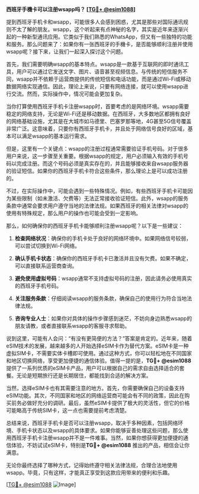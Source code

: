 **西班牙手機卡可以注册wsapp吗？ [[TG💪+ @esim1088](https://t.me/s/esim1088)]**

提到西班牙手机卡和wsapp，可能很多人会感到困惑，尤其是那些对国际通讯规则不太了解的朋友。wsapp，这个听起来有点神秘的名字，其实是近年来逐渐兴起的一种新型通讯应用。它类似于我们熟悉的WhatsApp，但又有一些独特的功能和服务。那么问题来了：如果你有一张西班牙的手機卡，是否能够顺利注册并使用wsapp呢？接下来，让我们一起深入探讨这个问题。

首先，我们需要明确wsapp的基本特点。wsapp是一款基于互联网的即时通讯工具，用户可以通过它发送文字、图片、语音甚至视频信息。与传统的短信服务不同，wsapp并不依赖于运营商提供的传统短信和电话功能，而是通过Wi-Fi或移动数据网络实现通信。因此，理论上来说，只要有网络连接，就可以使用wsapp进行交流。然而，实际操作中，情况可能会更加复杂。

当你打算使用西班牙手机卡注册wsapp时，首要考虑的是网络环境。wsapp需要稳定的网络支持，无论是Wi-Fi还是移动数据。在西班牙，大多数地区都拥有良好的网络基础设施，尤其是在大城市如马德里、巴塞罗那等地，4G甚至5G信号覆盖非常广泛。这意味着，只要你有西班牙手机卡，并且处于网络信号良好的区域，基本可以满足wsapp的基本运行需求。

但是，这里有一个关键点：wsapp的注册过程通常需要验证手机号码。对于很多用户来说，这一步骤至关重要。根据wsapp的规定，用户必须输入有效的手机号码以完成注册。而这个号码必须是真实存在的，并且能够接收来自wsapp服务器的验证短信。如果你的西班牙手机卡符合这些条件，那么理论上是可以成功注册的。

不过，在实际操作中，可能会遇到一些特殊情况。例如，有些西班牙手机卡可能因为某些限制（如未激活、欠费等）无法正常接收验证短信。此外，wsapp的服务条款中通常会要求用户遵守当地的法律法规。如果西班牙的相关法律对wsapp的使用有特殊规定，那么用户的操作也可能会受到一定影响。

那么，如何确保你的西班牙手机卡能够顺利注册wsapp呢？以下是一些建议：

1. **检查网络状况**：确保你的手机卡处于良好的网络环境中。如果网络信号较弱，可以尝试切换到Wi-Fi网络。
   
2. **确认手机卡状态**：确保你的西班牙手机卡已激活并且没有欠费。如果不确定，可以直接联系运营商查询。

3. **避免使用虚拟号码**：wsapp通常不支持虚拟号码的注册，因此请务必使用真实的西班牙手机号码。

4. **关注服务条款**：仔细阅读wsapp的服务条款，确保自己的使用行为符合当地法律法规。

5. **咨询专业人士**：如果你对具体的操作步骤感到迷茫，不妨向身边熟悉wsapp的朋友请教，或者直接联系wsapp的客服寻求帮助。

说到这里，可能有人会问：“有没有更简便的方法？”答案是肯定的。近年来，随着eSIM技术的发展，越来越多的人开始选择eSIM卡作为替代方案。eSIM卡是一种虚拟SIM卡，不需要实体卡槽即可使用。通过这种方式，你可以轻松地在不同国家和地区切换网络，享受更加便捷的通信体验。值得一提的是，**TG💪+ @esim1088** 提供了一系列优质的eSIM卡产品，用户可以根据自己的需求自由选择适合的套餐。无论是短期旅行还是长期居住，都能找到合适的解决方案。

当然，选择eSIM卡也有其需要注意的地方。首先，你需要确保自己的设备支持eSIM功能。其次，不同国家和地区的网络运营商可能会有不同的政策，因此在购买前务必做好充分的调研。最后，虽然eSIM卡提供了极大的灵活性，但它的价格可能略高于传统SIM卡，这一点也需要提前考虑清楚。

总结来说，西班牙手机卡是否可以注册wsapp，取决于多种因素，包括网络环境、手机卡状态以及wsapp的具体要求。如果你能够妥善处理这些问题，那么使用西班牙手机卡注册wsapp并不是一件难事。当然，如果你想获得更加便捷的通信体验，不妨试试eSIM卡，特别是**TG💪+ @esim1088** 推出的产品，相信会让你满意。

无论你最终选择了哪种方式，记得始终遵守相关法律法规，合理合法地使用wsapp。毕竟，只有这样，才能真正享受到这款应用带来的便利和乐趣。

[[TG💪+ @esim1088](https://t.me/s/esim1088) ![Image](https://i.postimg.cc/4NQfJmqS/Snipaste-2025-05-13-00-14-12.png)]